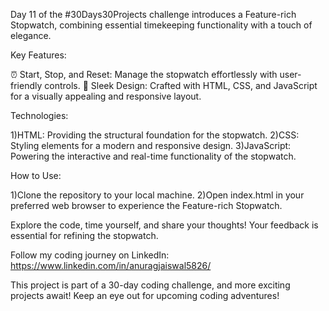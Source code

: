 Day 11 of the #30Days30Projects challenge introduces a Feature-rich Stopwatch, combining essential timekeeping functionality with a touch of elegance.  

Key Features:

⏰ Start, Stop, and Reset: Manage the stopwatch effortlessly with user-friendly controls.
🎨 Sleek Design: Crafted with HTML, CSS, and JavaScript for a visually appealing and responsive layout.

Technologies:

1)HTML: Providing the structural foundation for the stopwatch.
2)CSS: Styling elements for a modern and responsive design.
3)JavaScript: Powering the interactive and real-time functionality of the stopwatch.

How to Use:

1)Clone the repository to your local machine.
2)Open index.html in your preferred web browser to experience the Feature-rich Stopwatch.

Explore the code, time yourself, and share your thoughts! Your feedback is essential for refining the stopwatch.

Follow my coding journey on LinkedIn: https://www.linkedin.com/in/anuragjaiswal5826/

This project is part of a 30-day coding challenge, and more exciting projects await! Keep an eye out for upcoming coding adventures!
